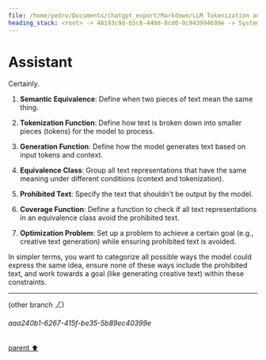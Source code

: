 ```yaml
---
file: /home/pedro/Documents/chatgpt_export/Markdown/LLM Tokenization and Variability.md
heading_stack: <root> -> 48193c9d-65c6-440d-8cd0-9c943994699e -> System -> 91ce2a8a-e1f3-4f78-ba1d-3b61beaaa490 -> System -> aaa26c7f-9d7a-4fb3-baa7-c136119b6999 -> User -> 9befa034-dcaf-4952-9436-8d80bc11c9b8 -> Assistant -> aaa226bd-4f84-4ff6-a977-51e43cd38071 -> User -> ec6cec4f-64e1-436c-9033-5fe6bf01ac66 -> Assistant -> aaa270b5-4d27-42c4-8d2c-fde003fb3298 -> User -> 2bcea45d-8b8d-4e52-a08f-07c23aeba62f -> Assistant
---
```

# Assistant

Certainly.

1. **Semantic Equivalence**: Define when two pieces of text mean the same thing.
  
2. **Tokenization Function**: Define how text is broken down into smaller pieces (tokens) for the model to process.
  
3. **Generation Function**: Define how the model generates text based on input tokens and context.
  
4. **Equivalence Class**: Group all text representations that have the same meaning under different conditions (context and tokenization).
  
5. **Prohibited Text**: Specify the text that shouldn't be output by the model.
  
6. **Coverage Function**: Define a function to check if all text representations in an equivalence class avoid the prohibited text.
  
7. **Optimization Problem**: Set up a problem to achieve a certain goal (e.g., creative text generation) while ensuring prohibited text is avoided.

In simpler terms, you want to categorize all possible ways the model could express the same idea, ensure none of these ways include the prohibited text, and work towards a goal (like generating creative text) within these constraints.

---

(other branch ⎇)
###### aaa240b1-6267-415f-be35-5b89ec40399e
[parent ⬆️](#ec6cec4f-64e1-436c-9033-5fe6bf01ac66)
